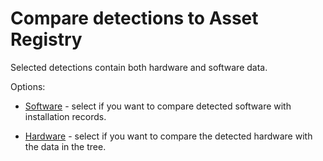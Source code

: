 # Compare detections to Asset Registry

Selected detections contain both hardware and software data.

Options:
  
- [Software](compare/compare-install-vs-detection) - select if you want to compare detected software with installation records.

- [Hardware](compare/compare-tree-vs-hw-detection) - select if you want to compare the detected hardware with the data in the tree.
